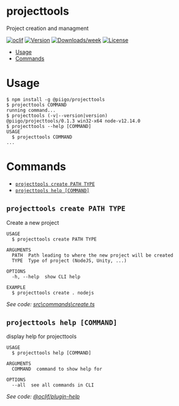 projecttools
============

Project creation and managment

[![oclif](https://img.shields.io/badge/cli-oclif-brightgreen.svg)](https://oclif.io)
[![Version](https://img.shields.io/npm/v/projecttools.svg)](https://npmjs.org/package/projecttools)
[![Downloads/week](https://img.shields.io/npm/dw/projecttools.svg)](https://npmjs.org/package/projecttools)
[![License](https://img.shields.io/npm/l/projecttools.svg)](https://github.com/JulienLavocat/projecttools/blob/master/package.json)

<!-- toc -->
* [Usage](#usage)
* [Commands](#commands)
<!-- tocstop -->
# Usage
<!-- usage -->
```sh-session
$ npm install -g @piigo/projecttools
$ projecttools COMMAND
running command...
$ projecttools (-v|--version|version)
@piigo/projecttools/0.1.3 win32-x64 node-v12.14.0
$ projecttools --help [COMMAND]
USAGE
  $ projecttools COMMAND
...
```
<!-- usagestop -->
# Commands
<!-- commands -->
* [`projecttools create PATH TYPE`](#projecttools-create-path-type)
* [`projecttools help [COMMAND]`](#projecttools-help-command)

## `projecttools create PATH TYPE`

Create a new project

```
USAGE
  $ projecttools create PATH TYPE

ARGUMENTS
  PATH  Path leading to where the new project will be created
  TYPE  Type of project (NodeJS, Unity, ...)

OPTIONS
  -h, --help  show CLI help

EXAMPLE
  $ projecttools create . nodejs
```

_See code: [src\commands\create.ts](https://github.com/JulienLavocat/projecttools/blob/v0.1.3/src\commands\create.ts)_

## `projecttools help [COMMAND]`

display help for projecttools

```
USAGE
  $ projecttools help [COMMAND]

ARGUMENTS
  COMMAND  command to show help for

OPTIONS
  --all  see all commands in CLI
```

_See code: [@oclif/plugin-help](https://github.com/oclif/plugin-help/blob/v2.2.3/src\commands\help.ts)_
<!-- commandsstop -->
